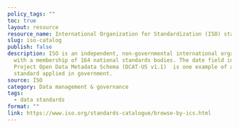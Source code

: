 ```yaml
---
policy_tags: ""
toc: true
layout: resource
resource_name: International Organization for Standardization (ISO) standards catalog
slug: iso-catalog
publish: false
description: ISO is an independent, non-governmental international organization
  with a membership of 164 national standards bodies. The date field in The
  Project Open Data Metadata Schema (DCAT-US v1.1)  is one example of an ISO
  standard applied in government.
source: ISO
category: Data management & governance
tags:
  - data standards
format: ""
link: https://www.iso.org/standards-catalogue/browse-by-ics.html
---
```

